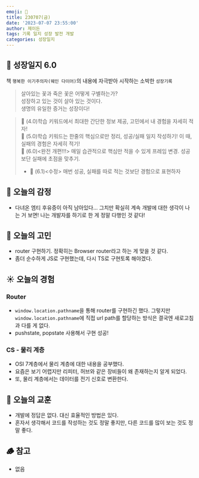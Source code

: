 ```yaml
---
emoji: 🌱
title: 230707(금)
date: '2023-07-07 23:55:00'
author: 제이든
tags: 기록 일지 성장 발전 개발
categories: 성장일지
---
```


## 🚤 성장일지 6.0

책 `행복한 이기주의자(웨인 다이어)`의 내용에 자극받아 시작하는 소박한 `성장기록`

> 살아있는 꽃과 죽은 꽃은 어떻게 구별하는가?<br/>
> 성장하고 있는 것이 살아 있는 것이다.<br/>
> 생명의 유일한 증거는 성장이다!

> 🌾 (4.0)학습 키워드에서 최대한 간단한 정보 제공, 고민에서 내 경험을 자세히 적자!<br/>
> 🥊 (5.0)학습 키워드는 한줄의 핵심으로만 정리, 성공/실패 일지 작성하기! 이 때, 실패의 경험은 자세히 적기!<br/>
> 🍉 (6.0)<완전 개편!!!> 매일 습관적으로 핵심만 적을 수 있게 프레임 변경. 성공보단 실패에 초점을 맞추기.<br/>
> - 🍉 (6.1)<수정> 매번 성공, 실패를 따로 적는 것보단 경험으로 표현하자

## 🌈 오늘의 감정

- 다녀온 엠티 후유증이 아직 남아있다... 그치만 확실히 계속 개발에 대한 생각이 나는 거 보면! 나는 개발자를 하기로 한 게 정말 다행인 것 같다!

## 🫧 오늘의 고민

- router 구현하기. 정확히는 Browser router라고 하는 게 맞을 것 같다.
- 좀더 순수하게 JS로 구현했는데, 다시 TS로 구현토록 해야겠다.

## ☀️ 오늘의 경험

### Router

- `window.location.pathname`을 통해 router를 구현하긴 했다. 그렇지만 `window.location.pathname`에 직접 url path를 할당하는 방식은 결국엔 새로고침과 다를 게 없다.
- pushstate, popstate 사용해서 구현 성공!

### CS - 물리 계층

- OSI 7계층에서 물리 계층에 대한 내용을 공부했다.
- 요즘은 보기 어렵지만 리피터, 허브와 같은 장비들이 왜 존재하는지 알게 되었다.
- 또, 물리 계층에서는 데이터를 전기 신호로 변환한다.

## 🐾 오늘의 교훈

- 개발에 정답은 없다. 대신 효율적인 방법은 있다.
- 혼자서 생각해서 코드를 작성하는 것도 정말 좋지만, 다른 코드를 많이 보는 것도 정말 좋다.

## 🪵 참고

- 없음

```toc

```
